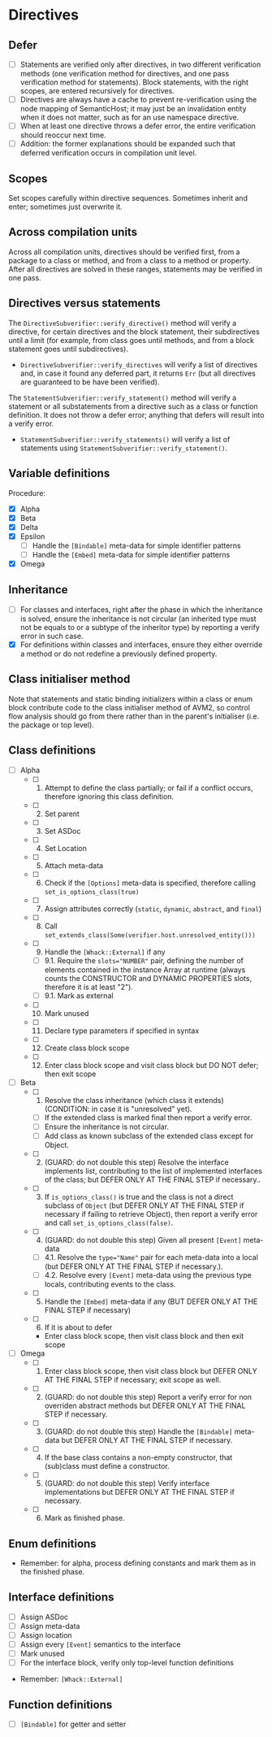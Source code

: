 # Directives

## Defer

* [ ] Statements are verified only after directives, in two different verification methods (one verification method for directives, and one pass verification method for statements). Block statements, with the right scopes, are entered recursively for directives.
* [ ] Directives are always have a cache to prevent re-verification using the node mapping of SemanticHost; it may just be an invalidation entity when it does not matter, such as for an use namespace directive.
* [ ] When at least one directive throws a defer error, the entire verification should reoccur next time.
* [ ] Addition: the former explanations should be expanded such that deferred verification occurs in compilation unit level.

## Scopes

Set scopes carefully within directive sequences. Sometimes inherit and enter; sometimes just overwrite it.

## Across compilation units

Across all compilation units, directives should be verified first, from a package to a class or method, and from a class to a method or property. After all directives are solved in these ranges, statements may be verified in one pass.

## Directives versus statements

The `DirectiveSubverifier::verify_directive()` method will verify a directive, for certain directives and the block statement, their subdirectives until a limit (for example, from class goes until methods, and from a block statement goes until subdirectives).

* `DirectiveSubverifier::verify_directives` will verify a list of directives and, in case it found any deferred part, it returns `Err` (but all directives are guaranteed to be have been verified).

The `StatementSubverifier::verify_statement()` method will verify a statement or all substatements from a directive such as a class or function definition. It does not throw a defer error; anything that defers will result into a verify error.

* `StatementSubverifier::verify_statements()` will verify a list of statements using `StatementSubverifier::verify_statement()`.

## Variable definitions

Procedure:

* [x] Alpha
* [x] Beta
* [x] Delta
* [x] Epsilon
  * [ ] Handle the `[Bindable]` meta-data for simple identifier patterns
  * [ ] Handle the `[Embed]` meta-data for simple identifier patterns
* [x] Omega

## Inheritance

* [ ] For classes and interfaces, right after the phase in which the inheritance is solved, ensure the inheritance is not circular (an inherited type must not be equals to or a subtype of the inheritor type) by reporting a verify error in such case.
* [x] For definitions within classes and interfaces, ensure they either override a method or do not redefine a previously defined property.

## Class initialiser method

Note that statements and static binding initializers within a class or enum block contribute code to the class initialiser method of AVM2, so control flow analysis should go from there rather than in the parent's initialiser (i.e. the package or top level).

## Class definitions

- [ ] Alpha
  - [ ] 1. Attempt to define the class partially; or fail if a conflict occurs, therefore ignoring this class definition.
  - [ ] 2. Set parent
  - [ ] 3. Set ASDoc
  - [ ] 4. Set Location
  - [ ] 5. Attach meta-data
  - [ ] 6. Check if the `[Options]` meta-data is specified, therefore calling `set_is_options_class(true)`
  - [ ] 7. Assign attributes correctly (`static`, `dynamic`, `abstract`, and `final`)
  - [ ] 8. Call `set_extends_class(Some(verifier.host.unresolved_entity()))`
  - [ ] 9. Handle the `[Whack::External]` if any
    - [ ] 9.1. Require the `slots="NUMBER"` pair, defining the number of elements contained in the instance Array at runtime (always counts the CONSTRUCTOR and DYNAMIC PROPERTIES slots, therefore it is at least "2").
    - [ ] 9.1. Mark as external
  - [ ] 10. Mark unused
  - [ ] 11. Declare type parameters if specified in syntax
  - [ ] 12. Create class block scope
  - [ ] 12. Enter class block scope and visit class block but DO NOT defer; then exit scope
- [ ] Beta
  - [ ] 1. Resolve the class inheritance (which class it extends) (CONDITION: in case it is "unresolved" yet).
    - [ ] If the extended class is marked final then report a verify error.
    - [ ] Ensure the inheritance is not circular.
    - [ ] Add class as known subclass of the extended class except for Object.
  - [ ] 2. (GUARD: do not double this step) Resolve the interface implements list, contributing to the list of implemented interfaces of the class; but DEFER ONLY AT THE FINAL STEP if necessary..
  - [ ] 3. If `is_options_class()` is true and the class is not a direct subclass of `Object` (but DEFER ONLY AT THE FINAL STEP if necessary if failing to retrieve Object), then report a verify error and call `set_is_options_class(false)`.
  - [ ] 4. (GUARD: do not double this step) Given all present `[Event]` meta-data
    - [ ] 4.1. Resolve the `type="Name"` pair for each meta-data into a local (but DEFER ONLY AT THE FINAL STEP if necessary.).
    - [ ] 4.2. Resolve every `[Event]` meta-data using the previous type locals, contributing events to the class.
  - [ ] 5. Handle the `[Embed]` meta-data if any (BUT DEFER ONLY AT THE FINAL STEP if necessary)
  - [ ] 6. If it is about to defer
    - Enter class block scope, then visit class block and then exit scope
- [ ] Omega
  - [ ] 1. Enter class block scope, then visit class block but DEFER ONLY AT THE FINAL STEP if necessary; exit scope as well.
  - [ ] 2. (GUARD: do not double this step) Report a verify error for non overriden abstract methods but DEFER ONLY AT THE FINAL STEP if necessary.
  - [ ] 3. (GUARD: do not double this step) Handle the `[Bindable]` meta-data but DEFER ONLY AT THE FINAL STEP if necessary.
  - [ ] 4. If the base class contains a non-empty constructor, that (sub)class must define a constructor.
  - [ ] 5. (GUARD: do not double this step) Verify interface implementations but DEFER ONLY AT THE FINAL STEP if necessary.
  - [ ] 6. Mark as finished phase.

## Enum definitions

- Remember: for alpha, process defining constants and mark them as in the finished phase.

## Interface definitions

* [ ] Assign ASDoc
* [ ] Assign meta-data
* [ ] Assign location
* [ ] Assign every `[Event]` semantics to the interface
* [ ] Mark unused
* [ ] For the interface block, verify only top-level function definitions

- Remember: `[Whack::External]`

## Function definitions

- [ ] `[Bindable]` for getter and setter